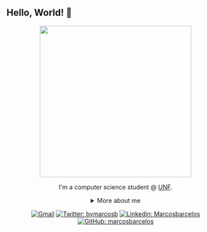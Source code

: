 ## Hello, World! 👋

<div align="center">
  
<img width = 350px src="https://i0.wp.com/media.giphy.com/media/124rIiBX0Kh5Cw/giphy.gif" />

I'm a computer science student @ [UNF](https://www.unifacs.br/).

<details>
  <summary> More about me</summary>
<div align="left">
 
``` js
const marcosb = {
    personal: {
        fullName: 'Marcos Barcelos',
        birthDate: '2004-05-21',
        pronouns: 'he' | 'him',
        interests: ['music', 'games', 'language learning', 'anime', 'sports'],
        motivation: [
            'promote technology as an impact factor in peoples lives',
            'Making life easier and smarter through tech'
        ],
    },
    technical: {
        technologies: {
            frontEnd: {
                Javascript: ['Vanilla JS', 'React', 'Redux', 'Jest'],
                HTML: ['HTML5', 'Semantic HTML'],
                CSS: ['sass', 'styled-components', 'Bootstrap'],
            },
            backEnd: {
                Javascript: ['Node.js', 'Express']
            },
            tools: ['vscode', 'windows', 'linux', 'figma', 'cmd', 'git'],
        },
    }
}
```
  </div>
</details>

[![Gmail](https://img.shields.io/twitter/url?label=email&logo=gmail&style=social&url=http%3A%2F%2Fmailto%3Astephanyn7%40gmail.com)](mailto:marcosbarcelosdev@gmail.com)
[![Twitter: bymarcosb](https://img.shields.io/twitter/follow/bymarcosb?style=social)](https://twitter.com/bymarcosb)
[![Linkedin: Marcosbarcelos](https://img.shields.io/badge/-marcosbarcelos-blue?style=flat-square&logo=Linkedin&logoColor=white&link=https://www.linkedin.com/in/marcosbarcelos/)](https://www.linkedin.com/in/marcosbarcelos/)
[![GitHub: marcosbarcelos](https://img.shields.io/github/followers/marcosbarcelos?label=follow&style=social)](https://github.com/marcosbarcelos)
